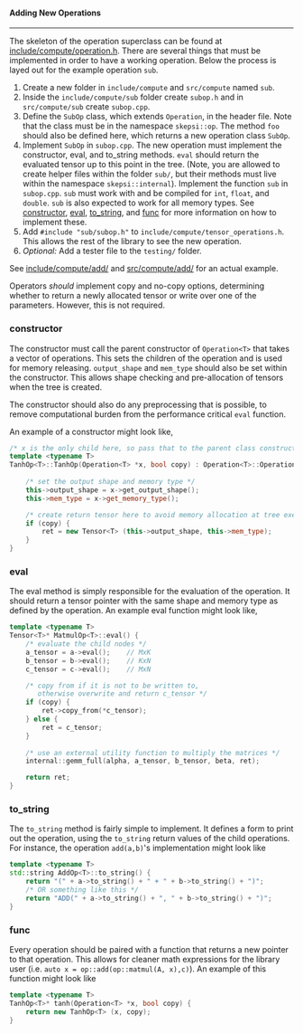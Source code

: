 #### Adding New Operations 
---------------------------
The skeleton of the operation superclass can be found at [include/compute/operation.h](https://github.com/Dando18/skepsi/blob/master/include/compute/operation.h). There are several things that must be implemented in order to have a working operation. Below the process is layed out for the example operation `sub`.

1. Create a new folder in `include/compute` and `src/compute` named `sub`.
2. Inside the `include/compute/sub` folder create `subop.h` and in `src/compute/sub` create `subop.cpp`. 
3. Define the `SubOp` class, which extends `Operation`, in the header file. Note that the class must be in the namespace `skepsi::op`. The method `foo` should also be defined here, which returns a new operation class `SubOp`.
4. Implement `SubOp` in `subop.cpp`. The new operation must implement the constructor, eval, and to_string methods. `eval` should return the evaluated tensor up to this point in the tree. (Note, you are allowed to create helper files within the folder `sub/`, but their methods must live within the namespace `skepsi::internal`). Implement the function `sub` in `subop.cpp`. `sub` must work with and be compiled for `int`, `float`, and `double`. `sub` is also expected to work for all memory types. See [constructor](#constructor), [eval](#eval), [to_string](#to_string), and [func](#func) for more information on how to implement these.
5. Add `#include "sub/subop.h"` to `include/compute/tensor_operations.h`. This allows the rest of the library to see the new operation.
6. _Optional:_ Add a tester file to the `testing/` folder.

See [include/compute/add/](https://github.com/Dando18/skepsi/tree/master/include/compute/add) and [src/compute/add/](https://github.com/Dando18/skepsi/tree/master/src/compute/add) for an actual example.

Operators _should_ implement copy and no-copy options, determining whether to return a newly allocated tensor or write over one of the parameters. However, this is not required.

### constructor
The constructor must call the parent constructor of `Operation<T>` that takes a vector of operations. This sets the children of the operation and is used for memory releasing. `output_shape` and `mem_type` should also be set within the constructor. This allows shape checking and pre-allocation of tensors when the tree is created.

The constructor should also do any preprocessing that is possible, to remove computational burden from the performance critical `eval` function. 

An example of a constructor might look like,

```c++
/* x is the only child here, so pass that to the parent class constructor. */
template <typename T>
TanhOp<T>::TanhOp(Operation<T> *x, bool copy) : Operation<T>::Operation({x}), x(x), copy(copy) {
    
    /* set the output shape and memory type */
    this->output_shape = x->get_output_shape();
    this->mem_type = x->get_memory_type();

    /* create return tensor here to avoid memory allocation at tree execution */
    if (copy) {
        ret = new Tensor<T> (this->output_shape, this->mem_type);
    }
}
```

### eval
The eval method is simply responsible for the evaluation of the operation. It should return a tensor pointer with the same shape and memory type as defined by the operation. An example eval function might look like,

```c++
template <typename T>
Tensor<T>* MatmulOp<T>::eval() {
    /* evaluate the child nodes */
    a_tensor = a->eval();    // MxK
    b_tensor = b->eval();    // KxN
    c_tensor = c->eval();    // MxN

    /* copy from if it is not to be written to, 
       otherwise overwrite and return c_tensor */
    if (copy) {
        ret->copy_from(*c_tensor);
    } else {
        ret = c_tensor;
    }
    
    /* use an external utility function to multiply the matrices */
    internal::gemm_full(alpha, a_tensor, b_tensor, beta, ret);

    return ret;
} 
```

### to_string
The `to_string` method is fairly simple to implement. It defines a form to print out the operation, using the `to_string` return values of the child operations. For instance, the operation `add(a,b)`'s implementation might look like 

```c++
template <typename T>
std::string AddOp<T>::to_string() {
    return "(" + a->to_string() + " + " + b->to_string() + ")";
    /* OR something like this */
    return "ADD(" + a->to_string() + ", " + b->to_string() + ")";
}
```

### func
Every operation should be paired with a function that returns a new pointer to that operation. This allows for cleaner math expressions for the library user (i.e. `auto x = op::add(op::matmul(A, x),c)`). An example of this function might look like

```c++
template <typename T>
TanhOp<T>* tanh(Operation<T> *x, bool copy) {
    return new TanhOp<T> (x, copy);
}
```